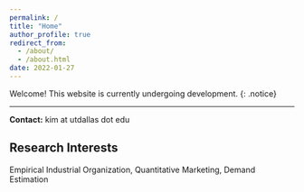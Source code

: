```yaml
---
permalink: /
title: "Home"
author_profile: true
redirect_from: 
  - /about/
  - /about.html
date: 2022-01-27
---
```

Welcome! This website is currently undergoing development.
{: .notice}

---
**Contact:** kim at utdallas dot edu

## Research Interests
Empirical Industrial Organization, Quantitative Marketing, Demand Estimation